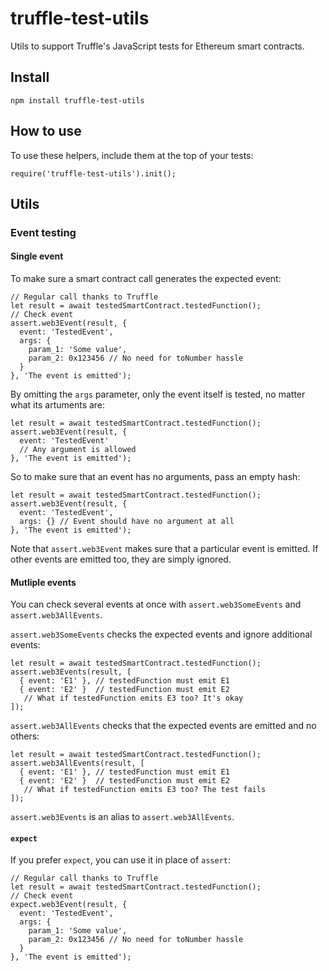 # truffle-test-utils

Utils to support Truffle's JavaScript tests for Ethereum smart contracts.

## Install

    npm install truffle-test-utils

## How to use

To use these helpers, include them at the top of your tests:

    require('truffle-test-utils').init();

## Utils

### Event testing

#### Single event

To make sure a smart contract call generates the expected event:

    // Regular call thanks to Truffle
    let result = await testedSmartContract.testedFunction();
    // Check event
    assert.web3Event(result, {
      event: 'TestedEvent',
      args: {
        param_1: 'Some value',
        param_2: 0x123456 // No need for toNumber hassle
      }
    }, 'The event is emitted');

By omitting the `args` parameter, only the event itself is tested,
no matter what its artuments are:

    let result = await testedSmartContract.testedFunction();
    assert.web3Event(result, {
      event: 'TestedEvent'
      // Any argument is allowed
    }, 'The event is emitted');

So to make sure that an event has no arguments, pass an empty hash:

    let result = await testedSmartContract.testedFunction();
    assert.web3Event(result, {
      event: 'TestedEvent',
      args: {} // Event should have no argument at all
    }, 'The event is emitted');

Note that `assert.web3Event` makes sure that a particular event is emitted.
If other events are emitted too, they are simply ignored.

#### Mutliple events

You can check several events at once with `assert.web3SomeEvents` and
`assert.web3AllEvents`.

`assert.web3SomeEvents` checks the expected events and ignore additional events:

    let result = await testedSmartContract.testedFunction();
    assert.web3Events(result, [
      { event: 'E1' }, // testedFunction must emit E1
      { event: 'E2' }  // testedFunction must emit E2
       // What if testedFunction emits E3 too? It's okay
    ]);

`assert.web3AllEvents` checks that the expected events are emitted and no others:

    let result = await testedSmartContract.testedFunction();
    assert.web3AllEvents(result, [
      { event: 'E1' }, // testedFunction must emit E1
      { event: 'E2' }  // testedFunction must emit E2
       // What if testedFunction emits E3 too? The test fails
    ]);

`assert.web3Events` is an alias to `assert.web3AllEvents`.

#### `expect`

If you prefer `expect`, you can use it in place of `assert`:

    // Regular call thanks to Truffle
    let result = await testedSmartContract.testedFunction();
    // Check event
    expect.web3Event(result, {
      event: 'TestedEvent',
      args: {
        param_1: 'Some value',
        param_2: 0x123456 // No need for toNumber hassle
      }
    }, 'The event is emitted');
